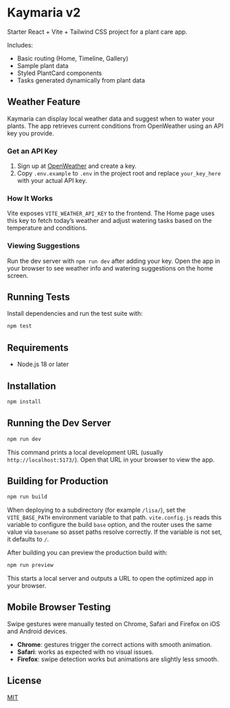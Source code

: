 # Kaymaria v2

Starter React + Vite + Tailwind CSS project for a plant care app.

Includes:
- Basic routing (Home, Timeline, Gallery)
- Sample plant data
- Styled PlantCard components
- Tasks generated dynamically from plant data


## Weather Feature

Kaymaria can display local weather data and suggest when to water
your plants. The app retrieves current conditions from OpenWeather
using an API key you provide.

### Get an API Key

1. Sign up at [OpenWeather](https://openweathermap.org/api) and create a key.
2. Copy `.env.example` to `.env` in the project root and replace `your_key_here`
   with your actual API key.

### How It Works

Vite exposes `VITE_WEATHER_API_KEY` to the frontend. The Home page uses
this key to fetch today’s weather and adjust watering tasks based on the
temperature and conditions.

### Viewing Suggestions

Run the dev server with `npm run dev` after adding your key. Open the
app in your browser to see weather info and watering suggestions on the
home screen.

## Running Tests

Install dependencies and run the test suite with:

```bash
npm test
```

## Requirements
- Node.js 18 or later

## Installation
```bash
npm install
```

## Running the Dev Server
```bash
npm run dev
```
This command prints a local development URL (usually `http://localhost:5173/`).
Open that URL in your browser to view the app.

## Building for Production
```bash
npm run build
```

When deploying to a subdirectory (for example `/lisa/`), set the
`VITE_BASE_PATH` environment variable to that path. `vite.config.js` reads this
variable to configure the build `base` option, and the router uses the same
value via `basename` so asset paths resolve correctly. If the variable is not
set, it defaults to `/`.

After building you can preview the production build with:
```bash
npm run preview
```
This starts a local server and outputs a URL to open the optimized app in your browser.

## Mobile Browser Testing

Swipe gestures were manually tested on Chrome, Safari and Firefox on iOS and Android devices.

- **Chrome**: gestures trigger the correct actions with smooth animation.
- **Safari**: works as expected with no visual issues.
- **Firefox**: swipe detection works but animations are slightly less smooth.


## License

[MIT](LICENSE)
